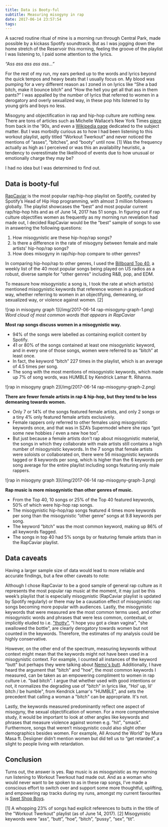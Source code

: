 ```yaml
---
title: Data is Booty-ful
subtitle: Measuring misogyny in rap 
date: 2017-06-14 23:57:54
tags:
---
```

A sacred routine ritual of mine is a morning run through Central Park, made possible by a kickass Spotify soundtrack. But as I was jogging down the home stretch of the Reservoir this morning, feeling the groove of the playlist I was listening to, I paid some attention to the lyrics. 
 
<cite>“Ass ass ass ass ass…”</cite>
 
For the rest of my run, my ears perked up to the words and lyrics beyond the quick tempos and heavy beats that I usually focus on. My blood was pumping for a very different reason as I zoned in on lyrics like “She a bad bitch, make it bounce bitch” and “How the hell you get all that ass in them pants?” I was appalled by the number of lyrics that referred to women in a derogatory and overly sexualized way, in these pop hits listened to by young girls and boys no less. 
 
Misogyny and objectification in rap and hip-hop culture are nothing new. There are tons of articles such as Michelle Wallace’s New York Times [piece](http://www.nytimes.com/1990/07/29/arts/pop-view-when-black-feminism-faces-the-music-and-the-music-is-rap.html?pagewanted=all) from back in the '90s, and even a [Wikipedia page](https://en.wikipedia.org/wiki/Misogyny_in_rap_music) dedicated to the subject matter. But I was morbidly curious as to how I had been listening to this workout playlist, aptly titled “Workout Twerkout” and never noticed the mentions of “asses”, “bitches”, and “booty” until now. [1] Was the frequency actually as high as I perceived or was this an availability heuristic, a tendency to overestimate the likelihood of events due to how unusual or emotionally charge they may be?
 
I had no idea but I was determined to find out. 
 

## Data is booty-ful 
 
[RapCaviar](https://open.spotify.com/user/spotify/playlist/37i9dQZF1DX0XUsuxWHRQd) is the most popular rap/hip-hop playlist on Spotify, curated by Spotify’s Head of Hip Hop programming, with almost 3 million followers globally. The playlist showcases the “best” and most popular current rap/hip-hop hits and as of June 14, 2017 has 51 songs. In figuring out if rap culture objectifies women as frequently as my morning run revelation had made out, I decided RapCaviar would be the “best” sample of songs to use in answering the following questions: 

1. How misogynistic are these hip-hop/rap songs?
2. Is there a difference in the rate of misogyny between female and male artists' hip-hop/rap songs?
3. How does misogyny in rap/hip-hop compare to other genres?
 
In comparing hip-hop/rap to other genres, I used the [Billboard Top 40](http://www.billboard.com/biz/charts/mainstream-40), a weekly list of the 40 most popular songs being played on US radios as a robust, diverse sample for "other genres" including R&B, pop, and EDM.
 
To measure how misogynistic a song is, I took the rate at which artist(s) mentioned misogynistic keywords that reference women in a prejudiced way, whether referring to women in an objectifying, demeaning, or sexualized way, or violence against women. [2]

![rap in misogyny graph 1](/img/2017-06-14 rap-misogyny-graph-1.png)
*Word cloud of most common words that appears in RapCaviar*

**Most rap songs discuss women in a misogynistic way.**
- 94% of the songs were labelled as containing explicit content by Spotify. 
- 41 or 80% of the songs contained at least one misogynistic keyword, and in every one of those songs, women were referred to as “bitch” at least once.
- In fact, the keyword “bitch” 227 times in the playlist, which is an average of 4.5 times per song.
- The song with the most mentions of misogynistic keywords, which made up 7% of song words, was HUMBLE by Kendrick Lamar ft. Rihanna. 
 
![rap in misogyny graph 2](/img/2017-06-14 rap-misogyny-graph-2.png)

**There are fewer female artists in rap & hip-hop, but they tend to be less demeaning towards women.**
- Only 7 or 14% of the songs featured female artists, and only 2 songs or a tiny 4% only featured female artists exclusively.
- Female rappers only referred to other females using misogynistic keywords once, and that was in SZA’s Supermodel where she raps “got some new hobbies / even a new hoe too”.
- But just because a female artists don't rap about misogynistic material, the songs in which they collaborate with male artists still contains a high number of misogynistic keywords. In the 7 songs that female artists were soloists or collaborated on, there were 56 misogynistic keywords tagged or 8 keywords per song, which is higher than the 6 keywords per song average for the entire playlist including songs featuring only male rappers. 
 
![rap in misogyny graph 3](/img/2017-06-14 rap-misogyny-graph-3.png)

**Rap music is more misogynistic than other genres of music.**
- From the Top 40, 10 songs or 25% of the Top 40 featured keywords, 50% of which were hip-hop rap songs. 
- The misogynistic hip-hop/rap songs featured 4 times more keywords per song than the misogynistic “other genre” songs at 9.8 keywords per song.
- The keyword “bitch” was the most common keyword, making up 86% of all keywords flagged. 
- The songs in top 40 had 5% songs by or featuring female artists than in the RapCaviar playlist. 


## Data caveats

Having a larger sample size of data would lead to more reliable and accurate findings, but a few other caveats to note:

Although I chose RapCaviar to be a good sample of general rap culture as it represents the most popular rap music at the moment, it may just be this week’s playlist that is especially misogynistic (RapCaviar playlist is updated by Spotify regularly) or there may be a causation effect of misogynistic rap songs becoming more popular with audiences. Lastly, the misogynistic keywords that were measured are the most common terms used, and other misogynistic words and phrases that were less common, contextual, or implicitly eluded to i.e. ["thotty"](http://www.urbandictionary.com/define.php?term=thottie), "I hope you got a clean vagina", "she swallowed the bottle", are clearly derogatory towards women but not counted in the keywords. Therefore, the estimates of my analysis could be highly conservative. 

However, on the other end of the spectrum, measuring keywords without context might mean that the keywords might not have been used in a misogynistic context. For example, I counted all instances of the keyword "butt" but perhaps they were talking about [Nemo's butt](http://25.media.tumblr.com/tumblr_lm10fsUZAC1qadf4jo1_500.gif). Additionally, I have heard the argument that "bitch" and "hoe", the most common keywords I measured, can be taken as an empowering compliment to women in rap culture i.e. "bad bitch". I argue that whether used with good intentions or not, it normalizes the degrading use of "bitch" in lyrics like, "Hol' up, lil' bitch / be humble", from Kendrick Lamar's "HUMBLE", and sets the precedent that calling a woman a "bitch" can be appropriate. It's not.

Lastly, the keywords measured predominantly reflect one aspect of misogyny, the sexual objectification of women. For a more comprehensive study, it would be important to look at other angles like keywords and phrases that measure violence against women e.g. "hit", "smack". Furthermore, songs that weren’t misogynistic could also slight other demographics besides women. For example, All Around the World" by Mura Masa ft. Desiigner didn’t mention women but did tell us to “get retarded”, a slight to people living with retardation. 


## Conclusion

Turns out, the answer is yes. Rap music is as misogynistic as my morning run listening to Workout Twerkout had made out. And as a woman who would never want to be spoken to as in these rap songs, I’ve made a conscious effort to switch over and support some more thoughtful, uplifting, and empowering rap tracks during my runs, amongst my current favourites is [Swet Shop Boys](http://www.swetshopboys.com/). 


[1] A whopping 23% of songs had explicit references to butts in the title of the "Workout Twerkout" playlist (as of June 14, 2017).
[2] Misogynistic keywords were “ass”, “butt”, “hoe”, “bitch”, “pussy”, “sex”, “tit”.
